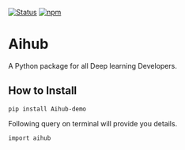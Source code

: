 [![Status](https://img.shields.io/badge/status-maintained-brightgreen.svg?style=for-the-badge)]()
[![npm](https://img.shields.io/npm/l/express.svg?style=for-the-badge)]()

# Aihub

A Python package for all Deep learning Developers.

## How to Install

```
pip install Aihub-demo
```

Following query on terminal will provide you details.

```
import aihub
```
